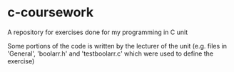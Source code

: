 # c-coursework
A repository for exercises done for my programming in C unit

Some portions of the code is written by the lecturer of the unit (e.g. files in 'General', 'boolarr.h' and 'testboolarr.c' which were used to define the exercise)
